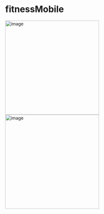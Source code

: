 # fitnessMobile
<p float="left">
  <img width="300" height="300" alt="image" src="https://github.com/user-attachments/assets/718421f5-329f-4dcf-a7ac-549ec3fcfd24" /> 
  <img width="300" height="300" alt="image" src="https://github.com/user-attachments/assets/df67e3d8-47df-45cc-8a96-f47a2c3ef852" />
</p>



